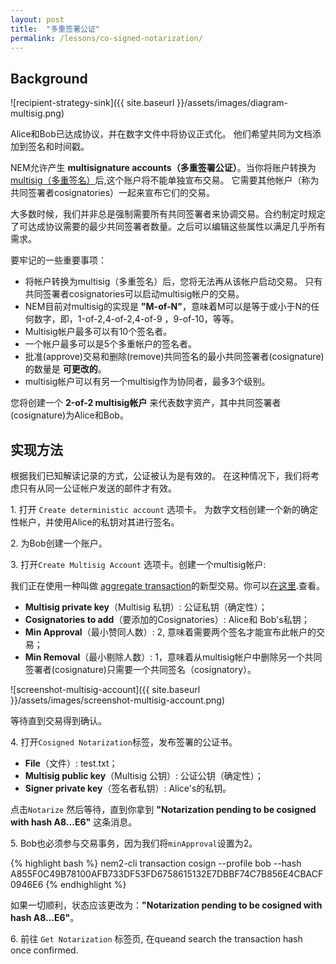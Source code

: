 ```yaml
---
layout: post
title:  "多重签署公证"
permalink: /lessons/co-signed-notarization/
---
```


## Background

![recipient-strategy-sink]({{ site.baseurl }}/assets/images/diagram-multisig.png)

Alice和Bob已达成协议，并在数字文件中将协议正式化。 他们希望共同为文档添加到签名和时间戳。

NEM允许产生 **multisignature accounts（多重签署公证）**。当你将账户转换为[multisig（多重签名）](https://nemtech.github.io/concepts/multisig-account.html)后,这个账户将不能单独宣布交易。 它需要其他帐户（称为共同签署者cosignatories）一起来宣布它们的交易。

大多数时候，我们并非总是强制需要所有共同签署者来协调交易。合约制定时规定了可达成协议需要的最少共同签署者数量。之后可以编辑这些属性以满足几乎所有需求。

要牢记的一些重要事项：

* 将帐户转换为multisig（多重签名）后，您将无法再从该帐户启动交易。 只有共同签署者cosignatories可以启动multisig帐户的交易。
* NEM目前对multisig的实现是 **"M-of-N"**，意味着M可以是等于或小于N的任何数字，即，1-of-2,4-of-2,4-of-9 ，9-of-10，等等。
* Multisig帐户最多可以有10个签名者。
* 一个帐户最多可以是5个多重帐户的签名者。
* 批准(approve)交易和删除(remove)共同签名的最小共同签署者(cosignature)的数量是 **可更改的**。
* multisig帐户可以有另一个multisig作为协同者，最多3个级别。


您将创建一个 **2-of-2 multisig帐户** 来代表数字资产，其中共同签署者(cosignature)为Alice和Bob。

## 实现方法

根据我们已知解读记录的方式，公证被认为是有效的。 在这种情况下，我们将考虑只有从同一公证帐户发送的邮件才有效。

1\. 打开 ``Create deterministic account`` 选项卡。 为数字文档创建一个新的确定性帐户，并使用Alice的私钥对其进行签名。

2\. 为Bob创建一个账户。

3\. 打开``Create Multisig Account`` 选项卡。创建一个multisig帐户:

我们正在使用一种叫做 [aggregate transaction](https://nemtech.github.io/concepts/aggregate-transaction.html)的新型交易。你可以[在这里](https://github.com/nemtech/nem2-workshop-document-notarization/blob/v0.1.0/project/src/app/components/createCosignedNotarization/createCosignedNotarization.component.ts#L48).查看。

- **Multisig private key**（Multisig 私钥）: 公证私钥（确定性）；
- **Cosignatories to add**（要添加的Cosignatories）: Alice和 Bob's私钥；
- **Min Approval**（最小赞同人数）: 2, 意味着需要两个签名才能宣布此帐户的交易；
- **Min Removal**（最小剔除人数）: 1，意味着从multisig帐户中删除另一个共同签署者(cosignature)只需要一个共同签名（cosignatory）。


![screenshot-multisig-account]({{ site.baseurl }}/assets/images/screenshot-multisig-account.png)

等待直到交易得到确认。

4\. 打开``Cosigned Notarization``标签，发布签署的公证书。

- **File**（文件）: test.txt；
- **Multisig public key**（Multisig 公钥）: 公证公钥（确定性）；
- **Signer private key**（签名者私钥）: Alice's的私钥。

点击``Notarize`` 然后等待，直到你拿到 **"Notarization pending to be cosigned with hash A8...E6"** 这条消息。


5\. Bob也必须参与交易事务，因为我们将``minApproval``设置为2。

{% highlight bash %}
nem2-cli transaction cosign --profile bob --hash A855F0C49B78100AFB733DF53FD6758615132E7DBBF74C7B856E4CBACF0946E6
{% endhighlight %}

如果一切顺利，状态应该更改为：**"Notarization pending to be cosigned with hash A8...E6"**。

6\. 前往 ``Get Notarization`` 标签页, 在queand search the transaction hash once confirmed.
